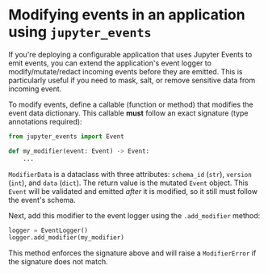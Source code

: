 # Modifying events in an application using `jupyter_events`

If you're deploying a configurable application that uses Jupyter Events to emit events, you can extend the application's event logger to modify/mutate/redact incoming events before they are emitted. This is particularly useful if you need to mask, salt, or remove sensitive data from incoming event.

To modify events, define a callable (function or method) that modifies the event data dictionary. This callable **must** follow an exact signature (type annotations required):

```python
from jupyter_events import Event

def my_modifier(event: Event) -> Event:
    ...
```

`ModifierData` is a dataclass with three attributes: `schema_id` (`str`), `version` (`int`), and `data` (`dict`). The return value is the mutated `Event` object. This `Event` will be validated and emitted _after_ it is modified, so it still must follow the event's schema.

Next, add this modifier to the event logger using the `.add_modifier` method:

```python
logger = EventLogger()
logger.add_modifier(my_modifier)
```

This method enforces the signature above and will raise a `ModifierError` if the signature does not match.
